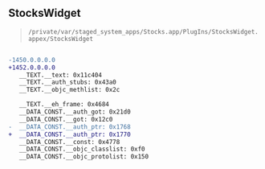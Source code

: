 ## StocksWidget

> `/private/var/staged_system_apps/Stocks.app/PlugIns/StocksWidget.appex/StocksWidget`

```diff

-1450.0.0.0.0
+1452.0.0.0.0
   __TEXT.__text: 0x11c404
   __TEXT.__auth_stubs: 0x43a0
   __TEXT.__objc_methlist: 0x2c

   __TEXT.__eh_frame: 0x4684
   __DATA_CONST.__auth_got: 0x21d0
   __DATA_CONST.__got: 0x12c0
-  __DATA_CONST.__auth_ptr: 0x1768
+  __DATA_CONST.__auth_ptr: 0x1770
   __DATA_CONST.__const: 0x4778
   __DATA_CONST.__objc_classlist: 0xf0
   __DATA_CONST.__objc_protolist: 0x150

```
